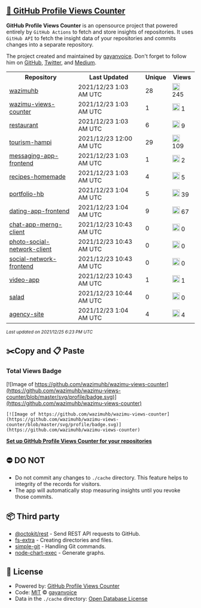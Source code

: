 ## [🚀 GitHub Profile Views Counter](https://github.com/gayanvoice/github-profile-views-counter)
**GitHub Profile Views Counter** is an opensource project that powered entirely by  `GitHub Actions` to fetch and store insights of repositories.
It uses `GitHub API` to fetch the insight data of your repositories and commits changes into a separate repository.

The project created and maintained by [gayanvoice](https://github.com/gayanvoice). Don't forget to follow him on [GitHub](https://github.com/gayanvoice), [Twitter](https://twitter.com/gayanvoice), and [Medium](https://gayanvoice.medium.com/).

<table>
	<tr>
		<th>
			Repository
		</th>
		<th>
			Last Updated
		</th>
		<th>
			Unique
		</th>
		<th>
			Views
		</th>
	</tr>
	<tr>
		<td>
			<a href="https://github.com/wazimuhb/wazimu-views-counter/tree/master/readme/416882051/year.md">
				wazimuhb
			</a>
		</td>
		<td>
			2021/12/23 1:03 AM UTC
		</td>
		<td>
			28
		</td>
		<td>
			<img alt="Response time graph" src="https://github.com/wazimuhb/wazimu-views-counter/raw/master/graph/416882051/small/year.png" height="20"> 245
		</td>
	</tr>
	<tr>
		<td>
			<a href="https://github.com/wazimuhb/wazimu-views-counter/tree/master/readme/418403642/year.md">
				wazimu-views-counter
			</a>
		</td>
		<td>
			2021/12/23 1:03 AM UTC
		</td>
		<td>
			1
		</td>
		<td>
			<img alt="Response time graph" src="https://github.com/wazimuhb/wazimu-views-counter/raw/master/graph/418403642/small/year.png" height="20"> 1
		</td>
	</tr>
	<tr>
		<td>
			<a href="https://github.com/wazimuhb/wazimu-views-counter/tree/master/readme/428065841/year.md">
				restaurant
			</a>
		</td>
		<td>
			2021/12/23 1:03 AM UTC
		</td>
		<td>
			6
		</td>
		<td>
			<img alt="Response time graph" src="https://github.com/wazimuhb/wazimu-views-counter/raw/master/graph/428065841/small/year.png" height="20"> 9
		</td>
	</tr>
	<tr>
		<td>
			<a href="https://github.com/wazimuhb/wazimu-views-counter/tree/master/readme/409732468/year.md">
				tourism-hampi
			</a>
		</td>
		<td>
			2021/12/23 12:00 AM UTC
		</td>
		<td>
			29
		</td>
		<td>
			<img alt="Response time graph" src="https://github.com/wazimuhb/wazimu-views-counter/raw/master/graph/409732468/small/year.png" height="20"> 109
		</td>
	</tr>
	<tr>
		<td>
			<a href="https://github.com/wazimuhb/wazimu-views-counter/tree/master/readme/433623541/year.md">
				messaging-app-frontend
			</a>
		</td>
		<td>
			2021/12/23 1:03 AM UTC
		</td>
		<td>
			1
		</td>
		<td>
			<img alt="Response time graph" src="https://github.com/wazimuhb/wazimu-views-counter/raw/master/graph/433623541/small/year.png" height="20"> 2
		</td>
	</tr>
	<tr>
		<td>
			<a href="https://github.com/wazimuhb/wazimu-views-counter/tree/master/readme/431998759/year.md">
				recipes-homemade
			</a>
		</td>
		<td>
			2021/12/23 1:03 AM UTC
		</td>
		<td>
			4
		</td>
		<td>
			<img alt="Response time graph" src="https://github.com/wazimuhb/wazimu-views-counter/raw/master/graph/431998759/small/year.png" height="20"> 5
		</td>
	</tr>
	<tr>
		<td>
			<a href="https://github.com/wazimuhb/wazimu-views-counter/tree/master/readme/419475335/year.md">
				portfolio-hb
			</a>
		</td>
		<td>
			2021/12/23 1:04 AM UTC
		</td>
		<td>
			5
		</td>
		<td>
			<img alt="Response time graph" src="https://github.com/wazimuhb/wazimu-views-counter/raw/master/graph/419475335/small/year.png" height="20"> 39
		</td>
	</tr>
	<tr>
		<td>
			<a href="https://github.com/wazimuhb/wazimu-views-counter/tree/master/readme/419255414/year.md">
				dating-app-frontend
			</a>
		</td>
		<td>
			2021/12/23 1:04 AM UTC
		</td>
		<td>
			9
		</td>
		<td>
			<img alt="Response time graph" src="https://github.com/wazimuhb/wazimu-views-counter/raw/master/graph/419255414/small/year.png" height="20"> 67
		</td>
	</tr>
	<tr>
		<td>
			<a href="https://github.com/wazimuhb/wazimu-views-counter/tree/master/readme/426724710/year.md">
				chat-app-merng-client
			</a>
		</td>
		<td>
			2021/12/23 10:43 AM UTC
		</td>
		<td>
			0
		</td>
		<td>
			<img alt="Response time graph" src="https://github.com/wazimuhb/wazimu-views-counter/raw/master/graph/426724710/small/year.png" height="20"> 0
		</td>
	</tr>
	<tr>
		<td>
			<a href="https://github.com/wazimuhb/wazimu-views-counter/tree/master/readme/435985437/year.md">
				photo-social-network-client
			</a>
		</td>
		<td>
			2021/12/23 10:43 AM UTC
		</td>
		<td>
			0
		</td>
		<td>
			<img alt="Response time graph" src="https://github.com/wazimuhb/wazimu-views-counter/raw/master/graph/435985437/small/year.png" height="20"> 0
		</td>
	</tr>
	<tr>
		<td>
			<a href="https://github.com/wazimuhb/wazimu-views-counter/tree/master/readme/434236710/year.md">
				social-network-frontend
			</a>
		</td>
		<td>
			2021/12/23 10:43 AM UTC
		</td>
		<td>
			0
		</td>
		<td>
			<img alt="Response time graph" src="https://github.com/wazimuhb/wazimu-views-counter/raw/master/graph/434236710/small/year.png" height="20"> 0
		</td>
	</tr>
	<tr>
		<td>
			<a href="https://github.com/wazimuhb/wazimu-views-counter/tree/master/readme/426129519/year.md">
				video-app
			</a>
		</td>
		<td>
			2021/12/23 10:43 AM UTC
		</td>
		<td>
			1
		</td>
		<td>
			<img alt="Response time graph" src="https://github.com/wazimuhb/wazimu-views-counter/raw/master/graph/426129519/small/year.png" height="20"> 1
		</td>
	</tr>
	<tr>
		<td>
			<a href="https://github.com/wazimuhb/wazimu-views-counter/tree/master/readme/408246728/year.md">
				salad
			</a>
		</td>
		<td>
			2021/12/23 10:44 AM UTC
		</td>
		<td>
			0
		</td>
		<td>
			<img alt="Response time graph" src="https://github.com/wazimuhb/wazimu-views-counter/raw/master/graph/408246728/small/year.png" height="20"> 0
		</td>
	</tr>
	<tr>
		<td>
			<a href="https://github.com/wazimuhb/wazimu-views-counter/tree/master/readme/409660068/year.md">
				agency-site
			</a>
		</td>
		<td>
			2021/12/23 1:04 AM UTC
		</td>
		<td>
			4
		</td>
		<td>
			<img alt="Response time graph" src="https://github.com/wazimuhb/wazimu-views-counter/raw/master/graph/409660068/small/year.png" height="20"> 4
		</td>
	</tr>
</table>

<small><i>Last updated on 2021/12/25 6:23 PM UTC</i></small>

## ✂️Copy and 📋 Paste
### Total Views Badge
[![Image of https://github.com/wazimuhb/wazimu-views-counter](https://github.com/wazimuhb/wazimu-views-counter/blob/master/svg/profile/badge.svg)](https://github.com/wazimuhb/wazimu-views-counter)

```readme
[![Image of https://github.com/wazimuhb/wazimu-views-counter](https://github.com/wazimuhb/wazimu-views-counter/blob/master/svg/profile/badge.svg)](https://github.com/wazimuhb/wazimu-views-counter)
```
[**Set up GitHub Profile Views Counter for your repositories**](https://github.com/gayanvoice/github-profile-views-counter)
## ⛔ DO NOT
- Do not commit any changes to `./cache` directory. This feature helps to integrity of the records for visitors.
- The app will automatically stop measuring insights until you revoke those commits.
## 📦 Third party

- [@octokit/rest](https://www.npmjs.com/package/@octokit/rest) - Send REST API requests to GitHub.
- [fs-extra](https://www.npmjs.com/package/fs-extra) - Creating directories and files.
- [simple-git](https://www.npmjs.com/package/simple-git) - Handling Git commands.
- [node-chart-exec](https://www.npmjs.com/package/node-chart-exec) - Generate graphs.
## 📄 License
- Powered by: [GitHub Profile Views Counter](https://github.com/gayanvoice/github-profile-views-counter)
- Code: [MIT](./LICENSE) © [gayanvoice](https://github.com/gayanvoice)
- Data in the `./cache` directory: [Open Database License](https://opendatacommons.org/licenses/odbl/1-0/)
